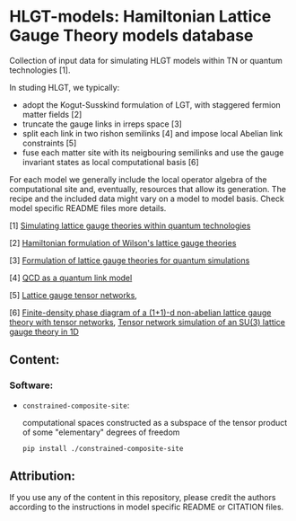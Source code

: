 # HLGT-models: Hamiltonian Lattice Gauge Theory models database

Collection of input data for simulating HLGT models within TN or quantum technologies [1].

In studing HLGT, we typically:
- adopt the Kogut-Susskind formulation of LGT, with staggered fermion matter fields [2]
- truncate the gauge links in irreps space [3]
- split each link in two rishon semilinks [4] and impose local Abelian link constraints [5]
- fuse each matter site with its neigbouring semilinks and use the gauge invariant states as local computational basis [6]

For each model we generally include the local operator algebra of the computational site and, eventually, resources that allow its generation.
The recipe and the included data might vary on a model to model basis. 
Check model specific README files more details.

[1] 
[Simulating lattice gauge theories within quantum technologies](https://doi.org/10.1140/epjd/e2020-100571-8)

[2] 
[Hamiltonian formulation of Wilson's lattice gauge theories](https://doi.org/10.1103/PhysRevD.11.395)

[3] 
[Formulation of lattice gauge theories for quantum simulations](https://doi.org/10.1103/PhysRevD.91.054506)

[4] 
[QCD as a quantum link model](https://doi.org/10.1103/PhysRevD.60.094502)

[5] 
[Lattice gauge tensor networks](https://doi.org/10.1088/1367-2630/16/10/103015), 

[6]
[Finite-density phase diagram of a (1+1)-d non-abelian lattice gauge theory with tensor networks](https://doi.org/10.22331/q-2017-04-25-9), 
[Tensor network simulation of an SU(3) lattice gauge theory in 1D](https://doi.org/10.1103/PhysRevD.100.074512)


## Content:

### Software:
- `constrained-composite-site`: 

    computational spaces constructed as a subspace of the tensor product of some "elementary" degrees of freedom
    
    ```
    pip install ./constrained-composite-site
    ```


## Attribution:
If you use any of the content in this repository, please credit the authors according to the instructions in model specific README or CITATION files.
